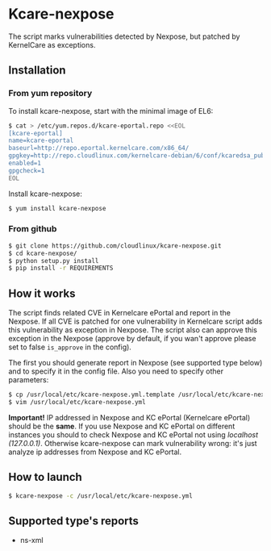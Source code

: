 # Kcare-nexpose
The script marks vulnerabilities detected by Nexpose, but patched by KernelCare as exceptions.

## Installation

### From yum repository

To install kcare-nexpose, start with the minimal image of EL6:
```sh
$ cat > /etc/yum.repos.d/kcare-eportal.repo <<EOL
[kcare-eportal]
name=kcare-eportal
baseurl=http://repo.eportal.kernelcare.com/x86_64/
gpgkey=http://repo.cloudlinux.com/kernelcare-debian/6/conf/kcaredsa_pub.gpg
enabled=1
gpgcheck=1
EOL
```

Install kcare-nexpose:
```sh
$ yum install kcare-nexpose
```

### From github

```sh
$ git clone https://github.com/cloudlinux/kcare-nexpose.git
$ cd kcare-nexpose/
$ python setup.py install
$ pip install -r REQUIREMENTS
```


## How it works
The script finds related CVE in Kernelcare ePortal and report in the Nexpose.
If all CVE is patched for one vulnerability in Kernelcare script adds this vulnerability as 
 exception in Nexpose. The script also can approve this exception in the Nexpose 
(approve by default, if you wan't approve please set to false `is_approve` in the config).
 
The first you should generate report in Nexpose (see supported type below) and to specify it
in the config file.
Also you need to specify other parameters:
```sh
$ cp /usr/local/etc/kcare-nexpose.yml.template /usr/local/etc/kcare-nexpose.yml
$ vim /usr/local/etc/kcare-nexpose.yml
```

**Important!**
IP addressed in Nexpose and KC ePortal (Kernelcare ePortal) should be the **same**. If you use Nexpose and KC ePortal
on different instances you should to check Nexpose and KC ePortal not using *localhost (127.0.0.1)*.
Otherwise kcare-nexpose can mark vulnerability wrong: it's just analyze ip addresses from Nexpose and
KC ePortal.


## How to launch

```sh
$ kcare-nexpose -c /usr/local/etc/kcare-nexpose.yml
```

## Supported type's reports

 - ns-xml